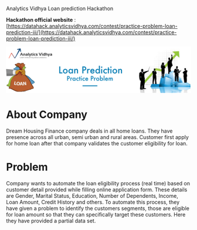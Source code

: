  Analytics Vidhya Loan prediction Hackathon

**Hackathon official website** : [https://datahack.analyticsvidhya.com/contest/practice-problem-loan-prediction-iii/](https://datahack.analyticsvidhya.com/contest/practice-problem-loan-prediction-iii/)


![alt text](https://github.com/gijopeter/Loan_Prediction_hackathon/blob/master/images/loanpred.png)

# About Company #

Dream Housing Finance company deals in all home loans. They have presence across all urban, semi urban and rural areas. Customer first apply for home loan after that company validates the customer eligibility for loan.

# Problem #

Company wants to automate the loan eligibility process (real time) based on customer detail provided while filling online application form. These details are Gender, Marital Status, Education, Number of Dependents, Income, Loan Amount, Credit History and others. To automate this process, they have given a problem to identify the customers segments, those are eligible for loan amount so that they can specifically target these customers. Here they have provided a partial data set.

